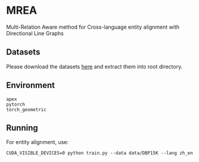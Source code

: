 # MREA
Multi-Relation Aware method for Cross-language
entity alignment with Directional Line Graphs

## Datasets
Please download the datasets [here](https://github.com/StephanieWyt/RDGCN) and extract them into root directory.

## Environment

```
apex
pytorch
torch_geometric
```

## Running

For entity alignment, use:
```
CUDA_VISIBLE_DEVICES=0 python train.py --data data/DBP15K --lang zh_en

